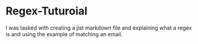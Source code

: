 # Regex-Tuturoial

I was tasked with creating a jist markdown file and explaining what a regex is and using the example of matching an email.

